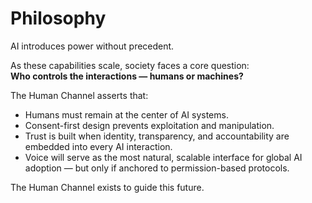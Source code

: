 # Philosophy

AI introduces power without precedent.

As these capabilities scale, society faces a core question:  
**Who controls the interactions — humans or machines?**

The Human Channel asserts that:

- Humans must remain at the center of AI systems.
- Consent-first design prevents exploitation and manipulation.
- Trust is built when identity, transparency, and accountability are embedded into every AI interaction.
- Voice will serve as the most natural, scalable interface for global AI adoption — but only if anchored to permission-based protocols.

The Human Channel exists to guide this future.
